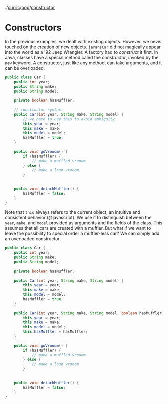 ./[curric](/curric)/[oop](/curric/oop)/[constructor](/curric/oop/constructor)
# Constructors
In the previous examples, we dealt with existing objects. However, we never touched on the creation of new objects. `jaransCar` did not magically appear into the world as a '92 Jeep Wrangler. A factory had to _construct_ it first. In Java, classes have a special method caled the _constructor_, invoked by the `new` keyword. A constructor, just like any method, can take arguments, and it can be overloaded. 
```java
public class Car {
    public int year;
    public String make;
    public String model;
    
    private boolean hasMuffler;
    
    // constructor syntax:
    public Car(int year, String make, String model) {
        // we have to use this to avoid ambiguity
        this.year = year;
        this.make = make;
        this.model = model;
        hasMuffler = true;
    }
    
    public void goVrooom() {
        if (hasMuffler) {
            // make a muffled vrooom
        } else { 
            // make a loud vrooom
        }  
     
    
    public void detachMuffler() {
        hasMuffler = false;
    }
}
```
Note that `this` always refers to the current object, an intuitive and consistent behavior (@javascript). We use it to distinguish between the `year`, `make`, and `model` provided as arguments and the fields of the class.
This assumes that all cars are created with a muffler. But what if we want to leave the possibility to special order a muffler-less car? We can simply add an overloaded constructor. 
```java
public class Car {
    public int year;
    public String make;
    public String model;
    
    private boolean hasMuffler;
    
    public Car(int year, String make, String model) {
        this.year = year;
        this.make = make;
        this.model = model;
        hasMuffler = true;
    }
    
    public Car(int year, String make, String model, boolean hasMuffler) {
        this.year = year;
        this.make = make;
        this.model = model;
        this.hasMuffler = hasMuffler;
    }
    
    public void goVrooom() {
        if (hasMuffler) {
            // make a muffled vrooom
        } else { 
            // make a loud vrooom
        }  
     
    
    public void detachMuffler() {
        hasMuffler = false;
    }
}
```